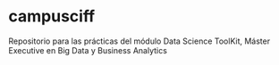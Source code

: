 # campusciff
Repositorio para las prácticas del módulo Data Science ToolKit, Máster Executive en Big Data y Business Analytics
